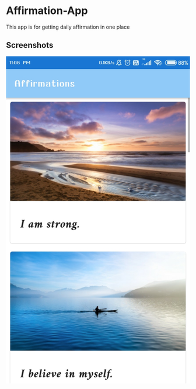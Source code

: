 # Affirmation-App
This app is for getting daily affirmation in one place


## Screenshots

![App Screenshot](https://github.com/vikasz1/Affirmation-App/blob/master/app/src/main/res/drawable-v24/ss.jpg)
